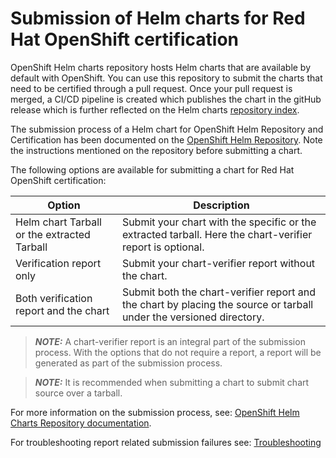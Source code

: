 # Submission of Helm charts for Red Hat OpenShift certification

OpenShift Helm charts repository hosts Helm charts that are available by default with OpenShift. You can use this repository to submit the charts that need to be certified through a pull request. Once your pull request is merged, a CI/CD pipeline is created which publishes the chart in the gitHub release which is further reflected on the Helm charts [repository index](http://charts.openshift.io/).

The submission process of a Helm chart for OpenShift Helm Repository and Certification has been documented on the [OpenShift Helm Repository](https://github.com/openshift-helm-charts/charts). Note the instructions mentioned on the repository before submitting a chart.

The following options are available for submitting a chart for Red Hat OpenShift certification: 

| Option                                       | Description                                                                                                             |
|----------------------------------------------|-------------------------------------------------------------------------------------------------------------------------|
| Helm chart Tarball or the extracted Tarball  | Submit your chart with the specific or the extracted tarball. Here the chart-verifier report is optional.             |
| Verification report only                     | Submit your chart-verifier report without the chart.                                                                |
| Both verification report and the chart       | Submit both the chart-verifier report and the chart by placing the source or tarball under the versioned directory. |

> **_NOTE:_**  A chart-verifier report is an integral part of the submission process. With the options that do not require a report, a report will be generated as part of the submission process.

> **_NOTE:_**  It is recommended when submitting a chart to submit chart source over a tarball. 

For more information on the submission process, see: [OpenShift Helm Charts Repository documentation](https://github.com/openshift-helm-charts/charts/blob/main/docs/README.md).

For troubleshooting report related submission failures see: [Troubleshooting](./helm-chart-troubleshooting.md)
 